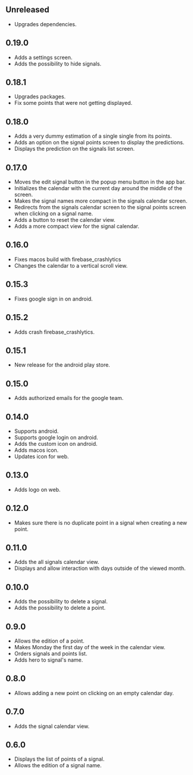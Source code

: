## Unreleased

- Upgrades dependencies.

## 0.19.0

- Adds a settings screen.
- Adds the possibility to hide signals.

## 0.18.1

- Upgrades packages.
- Fix some points that were not getting displayed.

## 0.18.0

- Adds a very dummy estimation of a single single from its points.
- Adds an option on the signal points screen to display the predictions.
- Displays the prediction on the signals list screen.

## 0.17.0

- Moves the edit signal button in the popup menu button in the app bar.
- Initializes the calendar with the current day around the middle of the screen.
- Makes the signal names more compact in the signals calendar screen.
- Redirects from the signals calendar screen to the signal points screen when clicking on a signal name.
- Adds a button to reset the calendar view.
- Adds a more compact view for the signal calendar.

## 0.16.0

- Fixes macos build with firebase_crashlytics
- Changes the calendar to a vertical scroll view.

## 0.15.3

- Fixes google sign in on android.

## 0.15.2

- Adds crash firebase_crashlytics.

## 0.15.1

- New release for the android play store.

## 0.15.0

- Adds authorized emails for the google team.

## 0.14.0

- Supports android.
- Supports google login on android.
- Adds the custom icon on android.
- Adds macos icon.
- Updates icon for web.

## 0.13.0

- Adds logo on web.

## 0.12.0

- Makes sure there is no duplicate point in a signal when creating a new point.

## 0.11.0

- Adds the all signals calendar view.
- Displays and allow interaction with days outside of the viewed month.

## 0.10.0

- Adds the possibility to delete a signal.
- Adds the possibility to delete a point.

## 0.9.0

- Allows the edition of a point.
- Makes Monday the first day of the week in the calendar view.
- Orders signals and points list.
- Adds hero to signal's name.

## 0.8.0

- Allows adding a new point on clicking on an empty calendar day.

## 0.7.0

- Adds the signal calendar view.

## 0.6.0

- Displays the list of points of a signal.
- Allows the edition of a signal name. 
